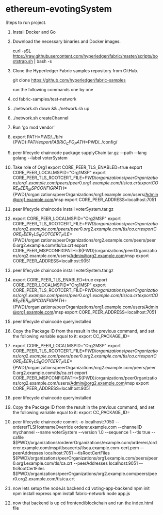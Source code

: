 # ethereum-evotingSystem


Steps to run project.


1. Install Docker and Go
2. Download the necessary binaries and Docker images.

    curl -sSL https://raw.githubusercontent.com/hyperledger/fabric/master/scripts/bootstrap.sh | bash -s
3. Clone the Hyperledger Fabric samples repository from GitHub.

    git clone https://github.com/hyperledger/fabric-samples
    
    run the following commands one by one
4. cd fabric-samples/test-network
5. ./network.sh down && ./network.sh up
6. ./network.sh createChannel
7. Run 'go mod vendor'
8. export PATH=${PWD}/../bin:${PWD}:$PATH
   export FABRIC_CFG_PATH=$PWD/../config/
9. peer lifecycle chaincode package supplyChain.tar.gz --path <path-to-code> --lang golang --label voterSystem
10. Take role of Org1      export CORE_PEER_TLS_ENABLED=true
    export CORE_PEER_LOCALMSPID="Org1MSP"
    export CORE_PEER_TLS_ROOTCERT_FILE=${PWD}/organizations/peerOrganizations/org1.example.com/peers/peer0.org1.example.com/tls/ca.crt
    export CORE_PEER_MSPCONFIGPATH=${PWD}/organizations/peerOrganizations/org1.example.com/users/Admin@org1.example.com/msp
    export CORE_PEER_ADDRESS=localhost:7051
11. peer lifecycle chaincode install voterSystem.tar.gz
12. export CORE_PEER_LOCALMSPID="Org2MSP"
    export CORE_PEER_TLS_ROOTCERT_FILE=${PWD}/organizations/peerOrganizations/org2.example.com/peers/peer0.org2.example.com/tls/ca.crt
    export CORE_PEER_TLS_ROOTCERT_FILE=${PWD}/organizations/peerOrganizations/org2.example.com/peers/peer0.org2.example.com/tls/ca.crt
    export CORE_PEER_MSPCONFIGPATH=${PWD}/organizations/peerOrganizations/org2.example.com/users/Admin@org2.example.com/msp
    export CORE_PEER_ADDRESS=localhost:9051
13. peer lifecycle chaincode install voterSystem.tar.gz
14. export CORE_PEER_TLS_ENABLED=true
    export CORE_PEER_LOCALMSPID="Org1MSP"
    export CORE_PEER_TLS_ROOTCERT_FILE=${PWD}/organizations/peerOrganizations/org1.example.com/peers/peer0.org1.example.com/tls/ca.crt
    export CORE_PEER_MSPCONFIGPATH=${PWD}/organizations/peerOrganizations/org1.example.com/users/Admin@org1.example.com/msp
    export CORE_PEER_ADDRESS=localhost:7051
15. peer lifecycle chaincode queryinstalled
16. Copy the Package ID from the result in the previous command, and set the following variable equal to it:
    export CC_PACKAGE_ID=
17. export CORE_PEER_LOCALMSPID="Org2MSP"
    export CORE_PEER_TLS_ROOTCERT_FILE=${PWD}/organizations/peerOrganizations/org2.example.com/peers/peer0.org2.example.com/tls/ca.crt
    export CORE_PEER_TLS_ROOTCERT_FILE=${PWD}/organizations/peerOrganizations/org2.example.com/peers/peer0.org2.example.com/tls/ca.crt
    export CORE_PEER_MSPCONFIGPATH=${PWD}/organizations/peerOrganizations/org2.example.com/users/Admin@org2.example.com/msp
    export CORE_PEER_ADDRESS=localhost:9051
18. peer lifecycle chaincode queryinstalled
19. Copy the Package ID from the result in the previous command, and set the following variable equal to it:
    export CC_PACKAGE_ID=
20. peer lifecycle chaincode commit -o localhost:7050 --ordererTLSHostnameOverride orderer.example.com --channelID mychannel --name voterSystem --version 1.0 --sequence 1 --tls true --cafile ${PWD}/organizations/ordererOrganizations/example.com/orderers/orderer.example.com/msp/tlscacerts/tlsca.example.com-cert.pem --peerAddresses localhost:7051 --tlsRootCertFiles ${PWD}/organizations/peerOrganizations/org1.example.com/peers/peer0.org1.example.com/tls/ca.crt --peerAddresses localhost:9051 --tlsRootCertFiles ${PWD}/organizations/peerOrganizations/org2.example.com/peers/peer0.org2.example.com/tls/ca.crt
21. now lets setup the nodeJs backend
    cd voting-app-backend
    npm init
    npm install express
    npm install fabric-network
    node app.js
22. now that backend is up
    cd frontend/blockchain and run the index.html file








